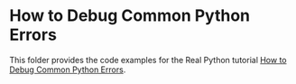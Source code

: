 # How to Debug Common Python Errors

This folder provides the code examples for the Real Python tutorial [How to Debug Common Python Errors](https://realpython.com/debug-python-errors/).

